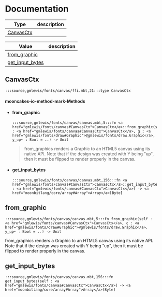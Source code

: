 # Documentation
|Type|description|
|---|---|
|[CanvasCtx](#CanvasCtx)||

|Value|description|
|---|---|
|[from\_graphic](#from_graphic)||
|[get\_input\_bytes](#get_input_bytes)||

## CanvasCtx

```moonbit
:::source,gmlewis/fonts/canvas/ffi.mbt,21:::type CanvasCtx
```


#### mooncakes-io-method-mark-Methods
- #### from\_graphic
  ```moonbit
  :::source,gmlewis/fonts/canvas/canvas.mbt,5:::fn <a href="gmlewis/fonts/canvas#CanvasCtx">CanvasCtx</a>::from_graphic(self : <a href="gmlewis/fonts/canvas#CanvasCtx">CanvasCtx</a>, g : <a href="gmlewis/fonts/draw#Graphic">@gmlewis/fonts/draw.Graphic</a>, y_up~ : Bool = ..) -> Unit
  ```
  > 
  >  from\_graphics renders a Graphic to an HTML5 canvas using its native API.
  > Note that if the design was created with Y being "up", then it
  > must be flipped to render properly in the canvas.
- #### get\_input\_bytes
  ```moonbit
  :::source,gmlewis/fonts/canvas/canvas.mbt,156:::fn <a href="gmlewis/fonts/canvas#CanvasCtx">CanvasCtx</a>::get_input_bytes(self : <a href="gmlewis/fonts/canvas#CanvasCtx">CanvasCtx</a>) -> <a href="moonbitlang/core/array#Array">Array</a>[Byte]
  ```
  > 

## from\_graphic

```moonbit
:::source,gmlewis/fonts/canvas/canvas.mbt,5:::fn from_graphic(self : <a href="gmlewis/fonts/canvas#CanvasCtx">CanvasCtx</a>, g : <a href="gmlewis/fonts/draw#Graphic">@gmlewis/fonts/draw.Graphic</a>, y_up~ : Bool = ..) -> Unit
```

 from\_graphics renders a Graphic to an HTML5 canvas using its native API.
Note that if the design was created with Y being "up", then it
must be flipped to render properly in the canvas.

## get\_input\_bytes

```moonbit
:::source,gmlewis/fonts/canvas/canvas.mbt,156:::fn get_input_bytes(self : <a href="gmlewis/fonts/canvas#CanvasCtx">CanvasCtx</a>) -> <a href="moonbitlang/core/array#Array">Array</a>[Byte]
```

